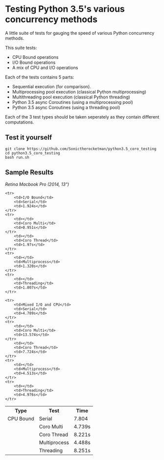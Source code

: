 Testing Python 3.5's various concurrency methods
================================================

A little suite of tests for gauging the speed of various Python concurrency
methods.

This suite tests:

- CPU Bound operations
- I/O Bound operations
- A mix of CPU and I/O operations

Each of the tests contains 5 parts:

- Sequential execution (for comparison).
- Multiprocessing pool execution (classical Python multiprocessing)
- Multithreading pool execution (classical Python threading)
- Python 3.5 async Coroutines (using a multiprocessing pool)
- Python 3.5 async Coroutines (using a threading pool)

Each of the 3 test types should be taken seperately as they contain different
computations.

Test it yourself
---------------


    git clone https://github.com/Sonictherocketman/python3.5_coro_testing
    cd python3.5_coro_testing
    bash run.sh


Sample Results
--------------

*Retina Macbook Pro (2014, 13")*

<table>
    <tr>
        <th>Type</th>
        <th>Test</th>
        <th>Time</th>
    </tr>
    <tr>
        <td>CPU Bound</td>
        <td>Serial</td>
        <td>7.804</td>
    </tr>
    <tr>
        <td></td>
        <td>Coro Multi</td>
        <td>4.739s</td>
    </tr>
        <td></td>
        <td>Coro Thread</td>
        <td>8.221s</td>
    </tr>
    <tr>
        <td></td>
        <td>Multiprocess</td>
        <td>4.488s</td>
    </tr>
    <tr>
        <td></td>
        <td>Threading</td>
        <td>8.251s</td>
    </tr>
    
    <tr>
        <td>I/O Bound</td>
        <td>Serial</td>
        <td>1.924s</td>
    </tr>
    <tr>
        <td></td>
        <td>Coro Multi</td>
        <td>0.951s</td>
    </tr>
        <td></td>
        <td>Coro Thread</td>
        <td>1.97s</td>
    </tr>
    <tr>
        <td></td>
        <td>Multiprocess</td>
        <td>1.320s</td>
    </tr>
    <tr>
        <td></td>
        <td>Threading</td>
        <td>1.807s</td>
    </tr>
    
    <tr>
        <td>Mixed I/O and CPU</td>
        <td>Serial</td>
        <td>4.789s</td>
    </tr>
    <tr>
        <td></td>
        <td>Coro Multi</td>
        <td>13.574s</td>
    </tr>
        <td></td>
        <td>Coro Thread</td>
        <td>7.724s</td>
    </tr>
    <tr>
        <td></td>
        <td>Multiprocess</td>
        <td>4.513s</td>
    </tr>
    <tr>
        <td></td>
        <td>Threading</td>
        <td>4.976s</td>
    </tr>
</table>
